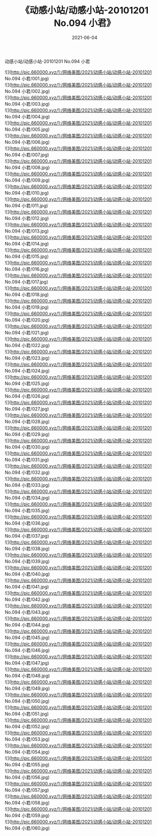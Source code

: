 ﻿---
layout: post
title:  《动感小站/动感小站-20101201 No.094 小君》
date:   2021-06-04
img: http://pic.660000.xyz/1:/网络美图/2021/动感小站/动感小站-20101201 No.094 小君/000.jpg
categories: [美女, 清纯, 唯美]
---

动感小站/动感小站-20101201 No.094 小君

 ![](http://pic.660000.xyz/1:/网络美图/2021/动感小站/动感小站-20101201 No.094 小君/001.jpg) <br>![](http://pic.660000.xyz/1:/网络美图/2021/动感小站/动感小站-20101201 No.094 小君/002.jpg) <br>![](http://pic.660000.xyz/1:/网络美图/2021/动感小站/动感小站-20101201 No.094 小君/003.jpg) <br>![](http://pic.660000.xyz/1:/网络美图/2021/动感小站/动感小站-20101201 No.094 小君/004.jpg) <br>![](http://pic.660000.xyz/1:/网络美图/2021/动感小站/动感小站-20101201 No.094 小君/005.jpg) <br>![](http://pic.660000.xyz/1:/网络美图/2021/动感小站/动感小站-20101201 No.094 小君/006.jpg) <br>![](http://pic.660000.xyz/1:/网络美图/2021/动感小站/动感小站-20101201 No.094 小君/007.jpg) <br>![](http://pic.660000.xyz/1:/网络美图/2021/动感小站/动感小站-20101201 No.094 小君/008.jpg) <br>![](http://pic.660000.xyz/1:/网络美图/2021/动感小站/动感小站-20101201 No.094 小君/009.jpg) <br>![](http://pic.660000.xyz/1:/网络美图/2021/动感小站/动感小站-20101201 No.094 小君/010.jpg) <br>![](http://pic.660000.xyz/1:/网络美图/2021/动感小站/动感小站-20101201 No.094 小君/011.jpg) <br>![](http://pic.660000.xyz/1:/网络美图/2021/动感小站/动感小站-20101201 No.094 小君/012.jpg) <br>![](http://pic.660000.xyz/1:/网络美图/2021/动感小站/动感小站-20101201 No.094 小君/013.jpg) <br>![](http://pic.660000.xyz/1:/网络美图/2021/动感小站/动感小站-20101201 No.094 小君/014.jpg) <br>![](http://pic.660000.xyz/1:/网络美图/2021/动感小站/动感小站-20101201 No.094 小君/015.jpg) <br>![](http://pic.660000.xyz/1:/网络美图/2021/动感小站/动感小站-20101201 No.094 小君/016.jpg) <br>![](http://pic.660000.xyz/1:/网络美图/2021/动感小站/动感小站-20101201 No.094 小君/017.jpg) <br>![](http://pic.660000.xyz/1:/网络美图/2021/动感小站/动感小站-20101201 No.094 小君/018.jpg) <br>![](http://pic.660000.xyz/1:/网络美图/2021/动感小站/动感小站-20101201 No.094 小君/019.jpg) <br>![](http://pic.660000.xyz/1:/网络美图/2021/动感小站/动感小站-20101201 No.094 小君/020.jpg) <br>![](http://pic.660000.xyz/1:/网络美图/2021/动感小站/动感小站-20101201 No.094 小君/021.jpg) <br>![](http://pic.660000.xyz/1:/网络美图/2021/动感小站/动感小站-20101201 No.094 小君/022.jpg) <br>![](http://pic.660000.xyz/1:/网络美图/2021/动感小站/动感小站-20101201 No.094 小君/023.jpg) <br>![](http://pic.660000.xyz/1:/网络美图/2021/动感小站/动感小站-20101201 No.094 小君/024.jpg) <br>![](http://pic.660000.xyz/1:/网络美图/2021/动感小站/动感小站-20101201 No.094 小君/025.jpg) <br>![](http://pic.660000.xyz/1:/网络美图/2021/动感小站/动感小站-20101201 No.094 小君/026.jpg) <br>![](http://pic.660000.xyz/1:/网络美图/2021/动感小站/动感小站-20101201 No.094 小君/027.jpg) <br>![](http://pic.660000.xyz/1:/网络美图/2021/动感小站/动感小站-20101201 No.094 小君/028.jpg) <br>![](http://pic.660000.xyz/1:/网络美图/2021/动感小站/动感小站-20101201 No.094 小君/029.jpg) <br>![](http://pic.660000.xyz/1:/网络美图/2021/动感小站/动感小站-20101201 No.094 小君/030.jpg) <br>![](http://pic.660000.xyz/1:/网络美图/2021/动感小站/动感小站-20101201 No.094 小君/031.jpg) <br>![](http://pic.660000.xyz/1:/网络美图/2021/动感小站/动感小站-20101201 No.094 小君/032.jpg) <br>![](http://pic.660000.xyz/1:/网络美图/2021/动感小站/动感小站-20101201 No.094 小君/033.jpg) <br>![](http://pic.660000.xyz/1:/网络美图/2021/动感小站/动感小站-20101201 No.094 小君/034.jpg) <br>![](http://pic.660000.xyz/1:/网络美图/2021/动感小站/动感小站-20101201 No.094 小君/035.jpg) <br>![](http://pic.660000.xyz/1:/网络美图/2021/动感小站/动感小站-20101201 No.094 小君/036.jpg) <br>![](http://pic.660000.xyz/1:/网络美图/2021/动感小站/动感小站-20101201 No.094 小君/037.jpg) <br>![](http://pic.660000.xyz/1:/网络美图/2021/动感小站/动感小站-20101201 No.094 小君/038.jpg) <br>![](http://pic.660000.xyz/1:/网络美图/2021/动感小站/动感小站-20101201 No.094 小君/039.jpg) <br>![](http://pic.660000.xyz/1:/网络美图/2021/动感小站/动感小站-20101201 No.094 小君/040.jpg) <br>![](http://pic.660000.xyz/1:/网络美图/2021/动感小站/动感小站-20101201 No.094 小君/041.jpg) <br>![](http://pic.660000.xyz/1:/网络美图/2021/动感小站/动感小站-20101201 No.094 小君/042.jpg) <br>![](http://pic.660000.xyz/1:/网络美图/2021/动感小站/动感小站-20101201 No.094 小君/043.jpg) <br>![](http://pic.660000.xyz/1:/网络美图/2021/动感小站/动感小站-20101201 No.094 小君/044.jpg) <br>![](http://pic.660000.xyz/1:/网络美图/2021/动感小站/动感小站-20101201 No.094 小君/045.jpg) <br>![](http://pic.660000.xyz/1:/网络美图/2021/动感小站/动感小站-20101201 No.094 小君/046.jpg) <br>![](http://pic.660000.xyz/1:/网络美图/2021/动感小站/动感小站-20101201 No.094 小君/047.jpg) <br>![](http://pic.660000.xyz/1:/网络美图/2021/动感小站/动感小站-20101201 No.094 小君/048.jpg) <br>![](http://pic.660000.xyz/1:/网络美图/2021/动感小站/动感小站-20101201 No.094 小君/049.jpg) <br>![](http://pic.660000.xyz/1:/网络美图/2021/动感小站/动感小站-20101201 No.094 小君/050.jpg) <br>![](http://pic.660000.xyz/1:/网络美图/2021/动感小站/动感小站-20101201 No.094 小君/051.jpg) <br>![](http://pic.660000.xyz/1:/网络美图/2021/动感小站/动感小站-20101201 No.094 小君/052.jpg) <br>![](http://pic.660000.xyz/1:/网络美图/2021/动感小站/动感小站-20101201 No.094 小君/053.jpg) <br>![](http://pic.660000.xyz/1:/网络美图/2021/动感小站/动感小站-20101201 No.094 小君/054.jpg) <br>![](http://pic.660000.xyz/1:/网络美图/2021/动感小站/动感小站-20101201 No.094 小君/055.jpg) <br>![](http://pic.660000.xyz/1:/网络美图/2021/动感小站/动感小站-20101201 No.094 小君/056.jpg) <br>![](http://pic.660000.xyz/1:/网络美图/2021/动感小站/动感小站-20101201 No.094 小君/057.jpg) <br>![](http://pic.660000.xyz/1:/网络美图/2021/动感小站/动感小站-20101201 No.094 小君/058.jpg) <br>![](http://pic.660000.xyz/1:/网络美图/2021/动感小站/动感小站-20101201 No.094 小君/059.jpg) <br>![](http://pic.660000.xyz/1:/网络美图/2021/动感小站/动感小站-20101201 No.094 小君/060.jpg) <br>